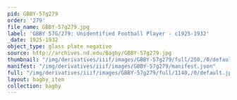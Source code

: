 ```yaml
---
pid: GBBY-57g279
order: '279'
file_name: GBBY-57g279.jpg
label: 'GBBY 57G/279: Unidentified Football Player - c1925-1932'
_date: 1925-1932
object_type: glass plate negative
source: http://archives.nd.edu/Bagby/GBBY-57g279.jpg
thumbnail: "/img/derivatives/iiif/images/GBBY-57g279/full/250,/0/default.jpg"
manifest: "/img/derivatives/iiif/images/GBBY-57g279/manifest.json"
full: "/img/derivatives/iiif/images/GBBY-57g279/full/1140,/0/default.jpg"
layout: bagby_item
collection: bagby
---
```

